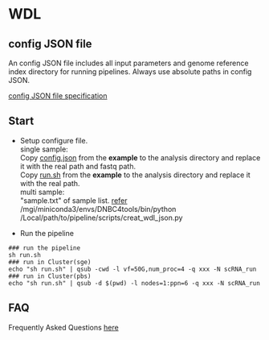 # **WDL**

## config JSON file
An config JSON file includes all input parameters and genome reference index directory for running pipelines. Always use absolute paths in config JSON.

 [config JSON file specification](./input_json.md)

## Start
- Setup configure file.
<br />single sample:
<br /> Copy [config.json](../../example/wdl/config.json) from the **example** to the analysis directory and replace it with the real path and fastq path. 
<br /> Copy [run.sh](../../example/wdl/run.sh) from the **example** to the analysis directory and replace it with the real path.
<br /> multi sample:
<br /> "sample.txt" of sample list. [refer](../list.md)
<br /> /mgi/miniconda3/envs/DNBC4tools/bin/python /Local/path/to/pipeline/scripts/creat_wdl_json.py 

- Run the pipeline
```shell
### run the pipeline
sh run.sh
### run in Cluster(sge)
echo "sh run.sh" | qsub -cwd -l vf=50G,num_proc=4 -q xxx -N scRNA_run
### run in Cluster(pbs)
echo "sh run.sh" | qsub -d $(pwd) -l nodes=1:ppn=6 -q xxx -N scRNA_run
```
## FAQ
Frequently Asked Questions [here](./faq.md)
